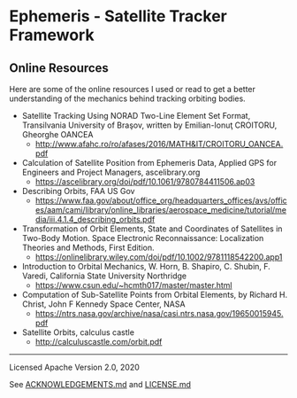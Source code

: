 # Ephemeris - Satellite Tracker Framework

## Online Resources
Here are some of the online resources I used or read to get a better understanding of the mechanics behind tracking orbiting bodies.

- Satellite Tracking Using NORAD Two-Line Element Set Format, Transilvania University of Braşov, written by Emilian-Ionuţ CROITORU, Gheorghe OANCEA
	- http://www.afahc.ro/ro/afases/2016/MATH&IT/CROITORU_OANCEA.pdf
- Calculation of Satellite Position from Ephemeris Data, Applied GPS for Engineers and Project Managers, ascelibrary.org
	- https://ascelibrary.org/doi/pdf/10.1061/9780784411506.ap03
- Describing Orbits, FAA US Gov
	- https://www.faa.gov/about/office_org/headquarters_offices/avs/offices/aam/cami/library/online_libraries/aerospace_medicine/tutorial/media/iii.4.1.4_describing_orbits.pdf
- Transformation of Orbit Elements, State and Coordinates of Satellites in Two-Body Motion. Space Electronic Reconnaissance: Localization Theories and Methods, First Edition.
	- https://onlinelibrary.wiley.com/doi/pdf/10.1002/9781118542200.app1
- Introduction to Orbital Mechanics, W. Horn, B. Shapiro, C. Shubin, F. Varedi, California State University Northridge
	- https://www.csun.edu/~hcmth017/master/master.html
- Computation of Sub-Satellite Points from Orbital Elements, by Richard H. Christ, John F Kennedy Space Center, NASA
	- https://ntrs.nasa.gov/archive/nasa/casi.ntrs.nasa.gov/19650015945.pdf
- Satellite Orbits, calculus castle	
	- http://calculuscastle.com/orbit.pdf
	
---
Licensed Apache Version 2.0, 2020

See [ACKNOWLEDGEMENTS.md]() and [LICENSE.md]()

